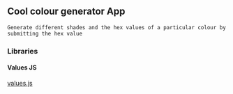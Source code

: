 ## Cool colour generator App
    Generate different shades and the hex values of a particular colour by submitting the hex value

    


### Libraries
#### Values JS

[values.js](https://github.com/noeldelgado/values.js)
